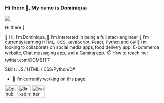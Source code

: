 ### Hi there 👋, My name is Dominiqua
![](https://github.com/DOM1117/DOM1117/assets/154283655/3f7cfa94-476d-431a-b12c-22d73ba9b354)

Hi there 👋

👋 Hi, I’m Dominiqua,
👀 I’m interested in being a full stack engineer
🌱 I’m currently learning HTML, CSS, JavaScript, React,  Python and C#
💞️ I’m looking to collaborate on social media apps, food delivery app, E-commerce website, Chat messaging app, and a Gaming app.
📫 How to reach me: twitter.com/DOMS1117

Skills: JS / HTML / CSS/Python/C#

- 🔭 I’m currently working on this page. 


[<img src='https://cdn.jsdelivr.net/npm/simple-icons@3.0.1/icons/github.svg' alt='github' height='40'>](https://github.com/DOM1117)  [<img src='https://cdn.jsdelivr.net/npm/simple-icons@3.0.1/icons/linkedin.svg' alt='linkedin' height='40'>](https://www.linkedin.com/in/dominiqua-way/)  [<img src='https://cdn.jsdelivr.net/npm/simple-icons@3.0.1/icons/twitter.svg' alt='twitter' height='40'>](https://twitter.com/DOMS1117)  



